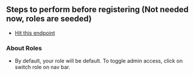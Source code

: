 ## Steps to perform before registering (Not needed now, roles are seeded)
* [Hit this endpoint](https://localhost:7224/Role/CreateRole)

### About Roles
* By default, your role will be default. To toggle admin access, click on switch role on nav bar. 

